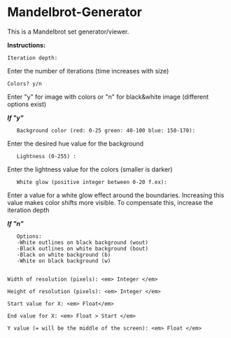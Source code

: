 # Mandelbrot-Generator

This is a Mandelbrot set generator/viewer. 

<b>Instructions:</b>

    Iteration depth:

Enter the number of iterations (time increases with size)

    Colors? y/n

Enter "y" for image with colors or "n" for black&white image (different options exist)

   <b><em>If "y"</em></b>

       Background color (red: 0-25 green: 40-100 blue: 150-170): 
   
   Enter the desired hue value for the background
   
       Lightness (0-255) :
   
   Enter the lightness value for the colors (smaller is darker)
   
       White glow (positive integer between 0-20 f.ex):
   
   Enter a value for a white glow effect around the boundaries. Increasing this value makes color shifts more visible. 
   To compensate this,  increase the iteration depth
   
    
   <b><em>If "n"</em></b>
     
       Options:
       -White outlines on black background (wout) 
       -Black outlines on white background (bout) 
       -Black on white background (b)
       -White on black background (w)
 
 
    Width of resolution (pixels): <em> Integer </em>
  
    Height of resolution (pixels): <em> Integer </em>
  
    Start value for X: <em> Float</em>
  
    End value for X: <em> Float > Start </em>
  
    Y value (= will be the middle of the screen): <em> Float </em>

